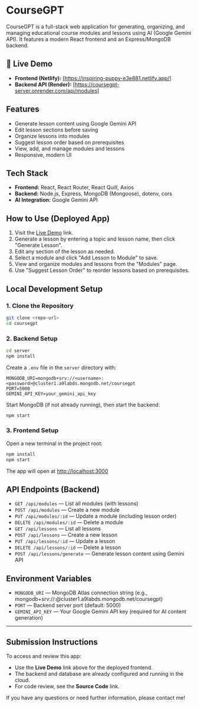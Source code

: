 # CourseGPT

CourseGPT is a full-stack web application for generating, organizing, and managing educational course modules and lessons using AI (Google Gemini API). It features a modern React frontend and an Express/MongoDB backend.

## 🚀 Live Demo
- **Frontend (Netlify):** [https://inspiring-puppy-e3e881.netlify.app/]
- **Backend API (Render):** [https://coursegpt-server.onrender.com/api/modules]


## Features
- Generate lesson content using Google Gemini API
- Edit lesson sections before saving
- Organize lessons into modules
- Suggest lesson order based on prerequisites
- View, add, and manage modules and lessons
- Responsive, modern UI

## Tech Stack
- **Frontend:** React, React Router, React Quill, Axios
- **Backend:** Node.js, Express, MongoDB (Mongoose), dotenv, cors
- **AI Integration:** Google Gemini API

## How to Use (Deployed App)
1. Visit the [Live Demo](https://inspiring-puppy-e3e881.netlify.app/) link.
2. Generate a lesson by entering a topic and lesson name, then click "Generate Lesson".
3. Edit any section of the lesson as needed.
4. Select a module and click "Add Lesson to Module" to save.
5. View and organize modules and lessons from the "Modules" page.
6. Use "Suggest Lesson Order" to reorder lessons based on prerequisites.

## Local Development Setup

### 1. Clone the Repository
```bash
git clone <repo-url>
cd coursegpt
```

### 2. Backend Setup
```bash
cd server
npm install
```

Create a `.env` file in the `server` directory with:
```
MONGODB_URI=mongodb+srv://<username>:<password>@cluster1.a9labds.mongodb.net/coursegpt
PORT=5000
GEMINI_API_KEY=your_gemini_api_key
```

Start MongoDB (if not already running), then start the backend:
```bash
npm start
```

### 3. Frontend Setup
Open a new terminal in the project root:
```bash
npm install
npm start
```
The app will open at [http://localhost:3000](http://localhost:3000)

## API Endpoints (Backend)
- `GET /api/modules` — List all modules (with lessons)
- `POST /api/modules` — Create a new module
- `PUT /api/modules/:id` — Update a module (including lesson order)
- `DELETE /api/modules/:id` — Delete a module
- `GET /api/lessons` — List all lessons
- `POST /api/lessons` — Create a new lesson
- `PUT /api/lessons/:id` — Update a lesson
- `DELETE /api/lessons/:id` — Delete a lesson
- `POST /api/lessons/generate` — Generate lesson content using Gemini API

## Environment Variables
- `MONGODB_URI` — MongoDB Atlas connection string (e.g., mongodb+srv://<username>:<password>@cluster1.a9labds.mongodb.net/coursegpt)
- `PORT` — Backend server port (default: 5000)
- `GEMINI_API_KEY` — Your Google Gemini API key (required for AI content generation)

---

## Submission Instructions

To access and review this app:
- Use the **Live Demo** link above for the deployed frontend.
- The backend and database are already configured and running in the cloud.
- For code review, see the **Source Code** link.

If you have any questions or need further information, please contact me!
